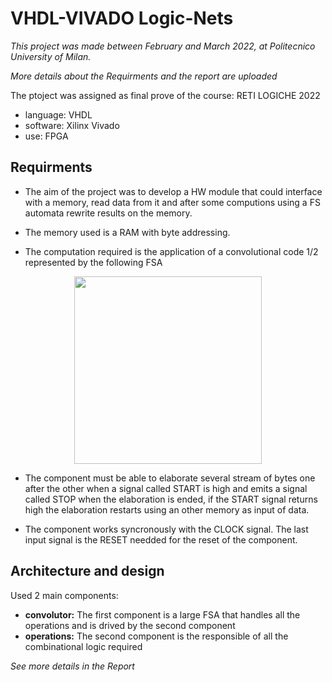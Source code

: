 # VHDL-VIVADO Logic-Nets

*This project was made between February and March 2022, at Politecnico University of Milan.*

*More details about the Requirments and the report are uploaded*

The ptoject was assigned as final prove of the course: RETI LOGICHE 2022
- language: VHDL
- software: Xilinx Vivado
- use: FPGA
 
 
 
## Requirments

- The aim of the project was to develop a HW module that could interface with a memory, read data from it and after some computions using a FS automata 
rewrite results on the memory.

- The memory used is a RAM with byte addressing.
 - The computation required is the application of a convolutional code 1/2 represented by the following FSA


<p align="center"> <img height="300" src="https://user-images.githubusercontent.com/101199598/195575826-b26899bb-9277-4b01-a8cb-91184c7f6235.png">
 </p>


- The component must be able to elaborate several stream of bytes one after the other when a signal called
START is high and emits a signal called STOP when the elaboration is ended, if the START signal returns high
the elaboration restarts using an other memory as input of data.

- The component works syncronously with the CLOCK signal. The last input signal is the RESET needded for the reset
of the component.

## Architecture and design

Used 2 main components: 
  - **convolutor:** The first component is a large FSA that handles all the operations and is drived by the second component
  - **operations:** The second component is the responsible of all the combinational logic required
  
*See more details in the Report*



